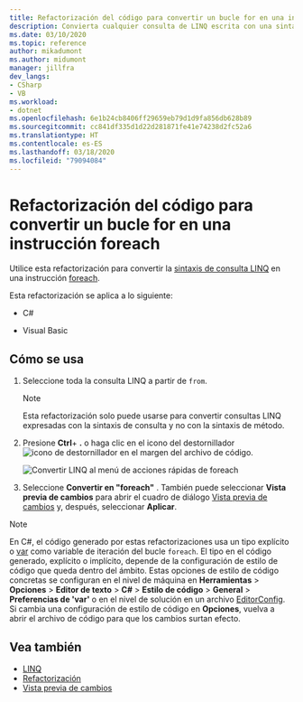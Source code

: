 ```yaml
---
title: Refactorización del código para convertir un bucle for en una instrucción foreach
description: Convierta cualquier consulta de LINQ escrita con una sintaxis de consulta en una instrucción foreach.
ms.date: 03/10/2020
ms.topic: reference
author: mikadumont
ms.author: midumont
manager: jillfra
dev_langs:
- CSharp
- VB
ms.workload:
- dotnet
ms.openlocfilehash: 6e1b24cb8406ff29659eb79d1d9fa856db628b89
ms.sourcegitcommit: cc841df335d1d22d281871fe41e74238d2fc52a6
ms.translationtype: HT
ms.contentlocale: es-ES
ms.lasthandoff: 03/18/2020
ms.locfileid: "79094084"
---
```

# <a name="refactoring-to-convert-linq-to-a-foreach-statement"></a>Refactorización del código para convertir un bucle for en una instrucción foreach

Utilice esta refactorización para convertir la [sintaxis de consulta LINQ](/dotnet/csharp/programming-guide/concepts/linq/query-syntax-and-method-syntax-in-linq) en una instrucción [foreach](/dotnet/csharp/language-reference/keywords/foreach-in).

Esta refactorización se aplica a lo siguiente:

- C#

- Visual Basic

## <a name="how-to-use-it"></a>Cómo se usa

1. Seleccione toda la consulta LINQ a partir de `from`.

   > [!NOTE]
   > Esta refactorización solo puede usarse para convertir consultas LINQ expresadas con la sintaxis de consulta y no con la sintaxis de método.

1. Presione **Ctrl**+ **.** o haga clic en el icono del destornillador ![icono de destornillador](../media/screwdriver-icon.png) en el margen del archivo de código.

   ![Convertir LINQ al menú de acciones rápidas de foreach](media/convert-linq-to-foreach.png)

1. Seleccione **Convertir en "foreach"** . También puede seleccionar **Vista previa de cambios** para abrir el cuadro de diálogo [Vista previa de cambios](../../ide/preview-changes.md) y, después, seleccionar **Aplicar**.

> [!NOTE]
> En C#, el código generado por estas refactorizaciones usa un tipo explícito o [var](/dotnet/csharp/language-reference/keywords/var) como variable de iteración del bucle `foreach`. El tipo en el código generado, explícito o implícito, depende de la configuración de estilo de código que queda dentro del ámbito. Estas opciones de estilo de código concretas se configuran en el nivel de máquina en **Herramientas** > **Opciones** > **Editor de texto** > **C#**  > **Estilo de código** > **General** > **Preferencias de \'var'** o en el nivel de solución en un archivo [EditorConfig](../../ide/editorconfig-language-conventions.md#implicit-and-explicit-types). Si cambia una configuración de estilo de código en **Opciones**, vuelva a abrir el archivo de código para que los cambios surtan efecto.

## <a name="see-also"></a>Vea también

- [LINQ](/dotnet/standard/using-linq)
- [Refactorización](../refactoring-in-visual-studio.md)
- [Vista previa de cambios](../../ide/preview-changes.md)
